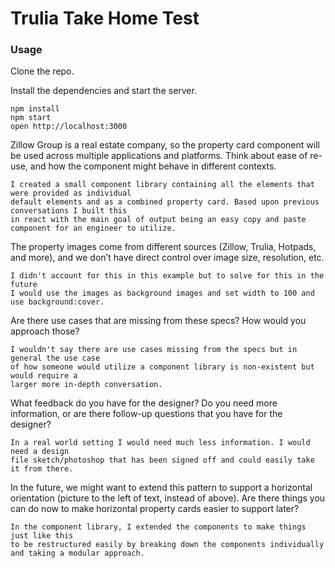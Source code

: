 Trulia Take Home Test
=====================

### Usage

Clone the repo.

Install the dependencies and start the server.
```
npm install
npm start
open http://localhost:3000
```


Zillow Group is a real estate company, so the property card component will be used across multiple applications and platforms. Think about ease of re-use, and how the component might behave in different contexts.

```
I created a small component library containing all the elements that were provided as individual
default elements and as a combined property card. Based upon previous conversations I built this 
in react with the main goal of output being an easy copy and paste component for an engineer to utilize. 
```


The property images come from different sources (Zillow, Trulia, Hotpads, and more), and we don’t have direct control over image size, resolution, etc. 
```
I didn't account for this in this example but to solve for this in the future
I would use the images as background images and set width to 100 and use background:cover. 
```

Are there use cases that are missing from these specs? How would you approach those? 

```
I wouldn't say there are use cases missing from the specs but in general the use case 
of how someone would utilize a component library is non-existent but would require a 
larger more in-depth conversation. 
```

What feedback do you have for the designer? Do you need more information, or are there follow-up questions that you have for the designer? 

```
In a real world setting I would need much less information. I would need a design 
file sketch/photoshop that has been signed off and could easily take it from there. 
```

In the future, we might want to extend this pattern to support a horizontal orientation (picture to the left of text, instead of above). Are there things you can do now to make horizontal property cards easier to support later?

```
In the component library, I extended the components to make things just like this
to be restructured easily by breaking down the components individually and taking a modular approach. 
```

